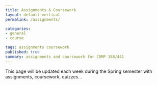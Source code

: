 ```yaml
---
title: Assignments & Coursework
layout: default-vertical
permalink: /assignments/

categories:
- general
- course

tags: assignments coursework
published: true
summary: assignments and coursework for COMP 388/441
---
```


This page will be updated each week during the Spring semester with assignments, coursework, quizzes...

